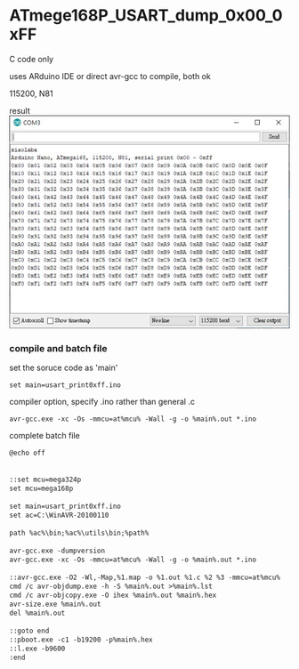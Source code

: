 # ATmege168P_USART_dump_0x00_0xFF

C code only

uses ARduino IDE or direct avr-gcc to compile, both ok

115200, N81

result
![usart_print0xff_result.JPG](usart_print0xff_result.JPG)


### compile and batch file
set the soruce code as 'main'
```
set main=usart_print0xff.ino
```

compiler option, specify .ino rather than general .c
```
avr-gcc.exe -xc -Os -mmcu=at%mcu% -Wall -g -o %main%.out *.ino
```



complete batch file

```
@echo off


::set mcu=mega324p
set mcu=mega168p

set main=usart_print0xff.ino
set ac=C:\WinAVR-20100110

path %ac%\bin;%ac%\utils\bin;%path%

avr-gcc.exe -dumpversion
avr-gcc.exe -xc -Os -mmcu=at%mcu% -Wall -g -o %main%.out *.ino

::avr-gcc.exe -O2 -Wl,-Map,%1.map -o %1.out %1.c %2 %3 -mmcu=at%mcu%
cmd /c avr-objdump.exe -h -S %main%.out >%main%.lst
cmd /c avr-objcopy.exe -O ihex %main%.out %main%.hex
avr-size.exe %main%.out
del %main%.out

::goto end
::pboot.exe -c1 -b19200 -p%main%.hex
::l.exe -b9600
:end

```
